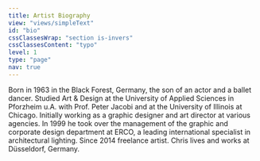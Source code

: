 ```yaml
---
title: Artist Biography
view: "views/simpleText"
id: "bio"
cssClassesWrap: "section is-invers"
cssClassesContent: "typo"
level: 1
type: "page"
nav: true
---
```


Born in 1963 in the Black Forest, Germany, the son of an actor and a ballet dancer. Studied Art & Design at the University of Applied Sciences in Pforzheim u.A. with Prof. Peter Jacobi and at the University of Illinois at Chicago. Initially working as a graphic designer and art director at various agencies. In 1999 he took over the management of the graphic and corporate design department at ERCO, a leading international specialist in architectural lighting. Since 2014 freelance artist. Chris lives and works at Düsseldorf, Germany.